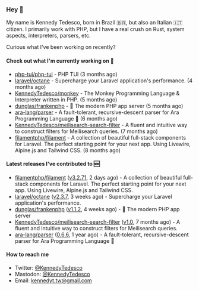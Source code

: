 ### Hey 👋

My name is Kennedy Tedesco, born in Brazil 🇧🇷, but also an Italian 🇮🇹 citizen. I primarily work with PHP, but I have a real crush on Rust, system aspects, interpreters, parsers, etc.

Curious what I've been working on recently?

#### Check out what I'm currently working on 🚀


- [php-tui/php-tui](https://github.com/php-tui/php-tui) - PHP TUI (3 months ago)
- [laravel/octane](https://github.com/laravel/octane) - Supercharge your Laravel application&#39;s performance. (4 months ago)
- [KennedyTedesco/monkey](https://github.com/KennedyTedesco/monkey) - The Monkey Programming Language &amp; Interpreter written in PHP. (5 months ago)
- [dunglas/frankenphp](https://github.com/dunglas/frankenphp) - 🧟 The modern PHP app server (5 months ago)
- [ara-lang/parser](https://github.com/ara-lang/parser) - A fault-tolerant, recursive-descent parser for Ara Programming Language 🌲 (6 months ago)
- [KennedyTedesco/meilisearch-search-filter](https://github.com/KennedyTedesco/meilisearch-search-filter) - A fluent and intuitive way to construct filters for Meilisearch queries. (7 months ago)
- [filamentphp/filament](https://github.com/filamentphp/filament) - A collection of beautiful full-stack components for Laravel. The perfect starting point for your next app. Using Livewire, Alpine.js and Tailwind CSS. (8 months ago)

#### Latest releases I've contributed to 🆕


- [filamentphp/filament](https://github.com/filamentphp/filament) ([v3.2.71](https://github.com/filamentphp/filament/releases/tag/v3.2.71), 2 days ago) - A collection of beautiful full-stack components for Laravel. The perfect starting point for your next app. Using Livewire, Alpine.js and Tailwind CSS.
- [laravel/octane](https://github.com/laravel/octane) ([v2.3.7](https://github.com/laravel/octane/releases/tag/v2.3.7), 3 weeks ago) - Supercharge your Laravel application&#39;s performance.
- [dunglas/frankenphp](https://github.com/dunglas/frankenphp) ([v1.1.2](https://github.com/dunglas/frankenphp/releases/tag/v1.1.2), 4 weeks ago) - 🧟 The modern PHP app server
- [KennedyTedesco/meilisearch-search-filter](https://github.com/KennedyTedesco/meilisearch-search-filter) ([v1.0](https://github.com/KennedyTedesco/meilisearch-search-filter/releases/tag/v1.0), 7 months ago) - A fluent and intuitive way to construct filters for Meilisearch queries.
- [ara-lang/parser](https://github.com/ara-lang/parser) ([0.6.6](https://github.com/ara-lang/parser/releases/tag/0.6.6), 1 year ago) - A fault-tolerant, recursive-descent parser for Ara Programming Language 🌲

#### How to reach me

- Twitter: [@KennedyTedesco](https://twitter.com/KennedyTedesco)
- Mastodon: [@KennedyTedesco](https://fosstodon.org/@KennedyTedesco)
- Email: [kennedyt.tw@gmail.com](mailto://kennedyt.tw@gmail.com)
